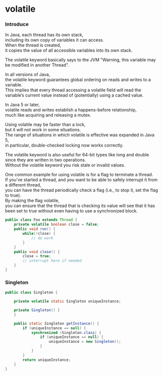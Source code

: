 # volatile

### Introduce

In Java, each thread has its own stack, <br>
including its own copy of variables it can access. <br>
When the thread is created, <br>
it copies the value of all accessible variables into its own stack. 

The volatile keyword basically says to the JVM "Warning, this variable may be modified in another Thread".

In all versions of Java, <br>
the volatile keyword guarantees global ordering on reads and writes to a variable. <br>
This implies that every thread accessing a volatile field will read the variable’s current value instead of (potentially) using a cached value.

In Java 5 or later, <br>
volatile reads and writes establish a happens-before relationship, <br>
much like acquiring and releasing a mutex.

Using volatile may be faster than a lock, <br>
but it will not work in some situations. <br>
The range of situations in which volatile is effective was expanded in Java 5, <br>
in particular, double-checked locking now works correctly.

The volatile keyword is also useful for 64-bit types like long and double since they are written in two operations. <br>
Without the volatile keyword you risk stale or invalid values.

One common example for using volatile is for a flag to terminate a thread. <br>
If you’ve started a thread, and you want to be able to safely interrupt it from a different thread, <br>
you can have the thread periodically check a flag (i.e., to stop it, set the flag to true). <br>
By making the flag volatile, <br>
you can ensure that the thread that is checking its value will see that it has been set to true without even having to use a synchronized block. 

```java
public class Foo extends Thread {
    private volatile boolean close = false;
    public void run() {
        while(!close) {
            // do work
        }
    }
    public void close() {
        close = true;
        // interrupt here if needed
    }
}
```

### Singleton 

```java
public class Singleton {

    private volatile static Singleton uniqueInstance;

    private Singleton() {
    }

    public static Singleton getInstance() {
        if (uniqueInstance == null) {
            synchronized (Singleton.class) {
                if (uniqueInstance == null) {
                    uniqueInstance = new Singleton();
                }
            }
        }
        return uniqueInstance;
    }
}
```
